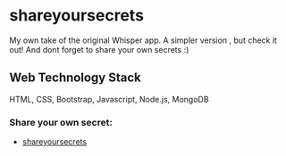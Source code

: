 # shareyoursecrets

My own take of the original Whisper app. A simpler version , but check it out! And dont forget to share your own secrets :) 

## Web Technology Stack
HTML, CSS, Bootstrap, Javascript, Node.js, MongoDB

### Share your own secret:

* [shareyoursecrets](https://www.shareyoursecrets.herokuapp.com)
